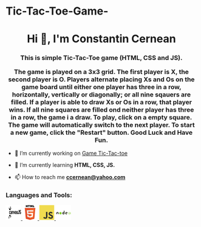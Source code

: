 # Tic-Tac-Toe-Game-

 <h1 align="center">Hi 👋, I'm Constantin Cernean</h1>
<h3 align="center">This is simple Tic-Tac-Toe game (HTML, CSS and JS).
<p>The game is played on a 3x3 grid. The first player is X, the second player is O.
Players alternate placing Xs and Os on the game board until either one player has three in a row, horizontally, vertically or diagonally; or all nine sqauers are filled. If a player is able to draw Xs or Os in a row, that player wins. If all nine squares are filled ond neither player has three in a row, the game i a draw. 
To play, click on a empty square. The game will automatically switch to the next player. To start a new game,
click the "Restart" button.
 Good Luck and Have Fun.</p></h3>

- 🔭 I’m currently working on [Game Tic-Tac-toe](https://cernean.github.io/Tic-Tac-Toe-Game-/)

- 🌱 I’m currently learning **HTML, CSS, JS.**

- 📫 How to reach me **ccernean@yahoo.com**

<h3 align="left">Languages and Tools:</h3>
<p align="left"> <a href="https://canvasjs.com" target="_blank" rel="noreferrer"> <img src="https://raw.githubusercontent.com/Hardik0307/Hardik0307/master/assets/canvasjs-charts.svg" alt="canvasjs" width="40" height="40"/> </a> <a href="https://www.w3.org/html/" target="_blank" rel="noreferrer"> <img src="https://raw.githubusercontent.com/devicons/devicon/master/icons/html5/html5-original-wordmark.svg" alt="html5" width="40" height="40"/> </a> <a href="https://developer.mozilla.org/en-US/docs/Web/JavaScript" target="_blank" rel="noreferrer"> <img src="https://raw.githubusercontent.com/devicons/devicon/master/icons/javascript/javascript-original.svg" alt="javascript" width="40" height="40"/> </a> <a href="https://nodejs.org" target="_blank" rel="noreferrer"> <img src="https://raw.githubusercontent.com/devicons/devicon/master/icons/nodejs/nodejs-original-wordmark.svg" alt="nodejs" width="40" height="40"/> </a> </p>
   